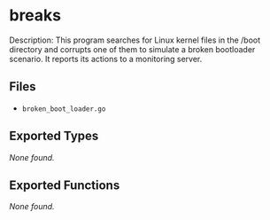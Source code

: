 # breaks

Description: This program searches for Linux kernel files in the /boot directory and corrupts one of them to simulate a broken bootloader scenario. It reports its actions to a monitoring server.

## Files

- `broken_boot_loader.go`

## Exported Types

_None found._

## Exported Functions

_None found._

